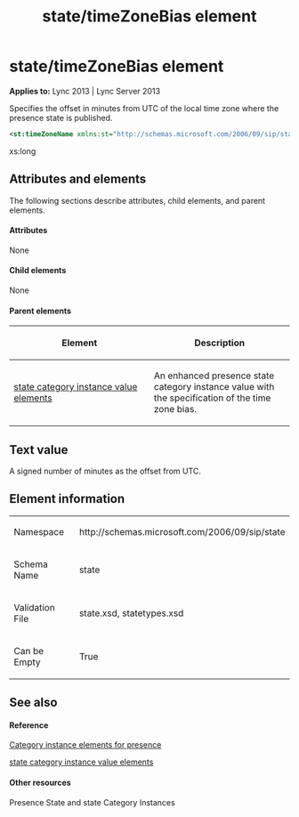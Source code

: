 ﻿---
title: state/timeZoneBias element
TOCTitle: state/timeZoneBias element
ms:assetid: 3c3fb921-304a-483b-836d-30f8983bb917
ms:mtpsurl: https://msdn.microsoft.com/en-us/library/Dn438961(v=office.15)
ms:contentKeyID: 57093997
ms.date: 07/24/2014
mtps_version: v=office.15
dev_langs:
- xml
---

# state/timeZoneBias element


**Applies to:** Lync 2013 | Lync Server 2013

Specifies the offset in minutes from UTC of the local time zone where the presence state is published.

```xml
<st:timeZoneName xmlns:st="http://schemas.microsoft.com/2006/09/sip/state" >xs:long</st:timeZoneName>
```

xs:long

## Attributes and elements

The following sections describe attributes, child elements, and parent elements.

#### Attributes

None

#### Child elements

None

#### Parent elements

<table>
<colgroup>
<col style="width: 50%" />
<col style="width: 50%" />
</colgroup>
<thead>
<tr class="header">
<th><p>Element</p></th>
<th><p>Description</p></th>
</tr>
</thead>
<tbody>
<tr class="odd">
<td><p><a href="state-category-instance-value-elements.md">state category instance value elements</a></p></td>
<td><p>An enhanced presence state category instance value with the specification of the time zone bias.</p></td>
</tr>
</tbody>
</table>


## Text value

A signed number of minutes as the offset from UTC.

## Element information

<table>
<colgroup>
<col style="width: 50%" />
<col style="width: 50%" />
</colgroup>
<tbody>
<tr class="odd">
<td><p>Namespace</p></td>
<td><p>http://schemas.microsoft.com/2006/09/sip/state</p></td>
</tr>
<tr class="even">
<td><p>Schema Name</p></td>
<td><p>state</p></td>
</tr>
<tr class="odd">
<td><p>Validation File</p></td>
<td><p>state.xsd, statetypes.xsd</p></td>
</tr>
<tr class="even">
<td><p>Can be Empty</p></td>
<td><p>True</p></td>
</tr>
</tbody>
</table>


## See also

#### Reference

[Category instance elements for presence](category-instance-elements-for-presence.md)

[state category instance value elements](state-category-instance-value-elements.md)

#### Other resources

Presence State and state Category Instances

